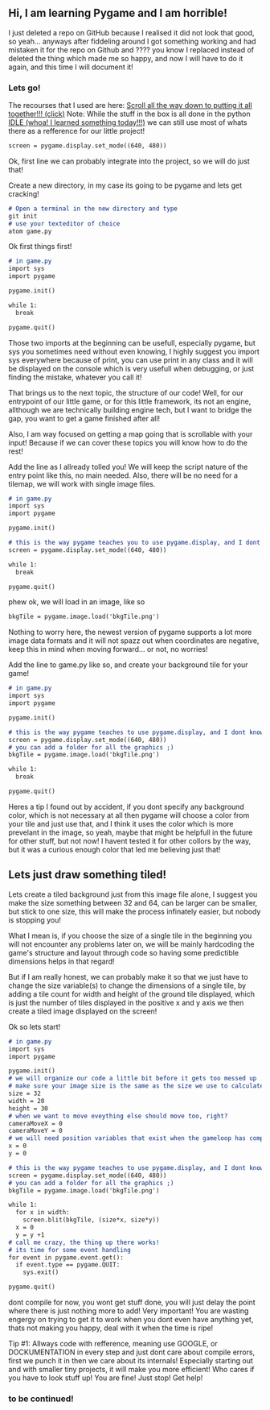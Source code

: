 ## Hi, I am learning Pygame and I am horrible!

I just deleted a repo on GitHub because I realised it did not look that good, so yeah... anyways after fiddeling around I got something working and had mistaken it for the repo on Github and ???? you know I replaced instead of deleted the thing which made me so happy, and now I will have to do it again, and this time I will document it!

### Lets go!

The recourses that I used are here: 
  [Scroll all the way down to putting it all together!!! (click)](https://www.pygame.org/docs/tut/MoveIt.html)
  Note: While the stuff in the box is all done in the python [IDLE (whoa! I learned something today!!!)](https://docs.python.org/2/library/idle.html) we can still use most of whats there as a refference for our little project!
  

```markdown
screen = pygame.display.set_mode((640, 480))
```
Ok, first line we can probably integrate into the project, so we will do just that!

Create a new directory, in my case its going to be pygame and lets get cracking!

```markdown
# Open a terminal in the new directory and type
git init 
# use your texteditor of choice
atom game.py 
```
Ok first things first!

```markdown
# in game.py
import sys
import pygame

pygame.init()

while 1:
  break

pygame.quit()
```
Those two imports at the beginning can be usefull, especially pygame, but sys you sometimes need without even knowing, I highly suggest you import sys everywhere because of print, you can use print in any class and it will be displayed on the console which is very usefull when debugging, or just finding the mistake, whatever you call it!

That brings us to the next topic, the structure of our code! Well, for our entrypoint of our little game, or for this little framework, its not an engine, allthough we are technically building engine tech, but I want to bridge the gap, you want to get a game finished after all!

Also, I am way focused on getting a map going that is scrollable with your input! Because if we can cover these topics you will know how to do the rest!

Add the line as I allready tolled you! We will keep the script nature of the entry point like this, no main needed. Also, there will be no need for a tilemap, we will work with single image files. 

```markdown
# in game.py
import sys
import pygame

pygame.init()

# this is the way pygame teaches you to use pygame.display, and I dont know any better!
screen = pygame.display.set_mode((640, 480))

while 1:
  break

pygame.quit()
```
phew ok, we will load in an image, like so

```markdown
bkgTile = pygame.image.load('bkgTile.png')
```

Nothing to worry here, the newest version of pygame supports a lot more image data formats and it will not spazz out when coordinates are negative, keep this in mind when moving forward... or not, no worries!

Add the line to game.py like so, and create your background tile for your game!

```markdown
# in game.py
import sys
import pygame

pygame.init()

# this is the way pygame teaches to use pygame.display, and I dont know any better!
screen = pygame.display.set_mode((640, 480))
# you can add a folder for all the graphics ;)
bkgTile = pygame.image.load('bkgTile.png')

while 1:
  break

pygame.quit()
```
Heres a tip I found out by accident, if you dont specify any background color, which is not necessary at all then pygame will choose a color from your tile and just use that, and I think it uses the color which is more prevelant in the image, so yeah, maybe that might be helpfull in the future for other stuff, but not now! I havent tested it for other collors by the way, but it was a curious enough color that led me believing just that!

## Lets just draw something tiled!

Lets create a tiled background just from this image file alone, I suggest you make the size something between 32 and 64, can be larger can be smaller, but stick to one size, this will make the process infinately easier, but nobody is stopping you!

What I mean is, if you choose the size of a single tile in the beginning you will not encounter any problems later on, we will be mainly hardcoding the game's structure and layout through code so having some predictible dimensions helps in that regard!

But if I am really honest, we can probably make it so that we just have to change the size variable(s) to change the dimensions of a single tile, by adding a tile count for width and height of the ground tile displayed, which is just the number of tiles displayed in the positive x and y axis we then create a tiled image displayed on the screen!

Ok so lets start!

```markdown
# in game.py
import sys
import pygame

pygame.init()
# we will organize our code a little bit before it gets too messed up
# make sure your image size is the same as the size we use to calculate the position of the tile!!!
size = 32
width = 20 
height = 30
# when we want to move eveything else should move too, right?
cameraMoveX = 0
cameraMoveY = 0
# we will need position variables that exist when the gameloop has completed one cycle, just to keep the structure simple you guys!
x = 0
y = 0

# this is the way pygame teaches to use pygame.display, and I dont know any better!
screen = pygame.display.set_mode((640, 480))
# you can add a folder for all the graphics ;)
bkgTile = pygame.image.load('bkgTile.png')

while 1:
  for x in width:
    screen.blit(bkgTile, (size*x, size*y))
  x = 0
  y = y +1
# call me crazy, the thing up there works!
# its time for some event handling
for event in pygame.event.get():
  if event.type == pygame.QUIT:
    sys.exit()

pygame.quit()

```
dont compile for now, you wont get stuff done, you will just delay the point where there is just nothing more to add! Very important! You are wasting engergy on trying to get it to work when you dont even have anything yet, thats not making you happy, deal with it when the time is ripe!

Tip #1: Allways code with refference, meaning use GOOGLE, or DOCKUMENTATION in every step and just dont care about compile errors, first we punch it in then we care about its internals! Especially starting out and with smaller tiny projects, it will make you more efficient! Who cares if you have to look stuff up! You are fine! Just stop! Get help!


### to be continued!


